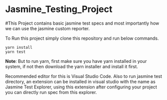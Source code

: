 # Jasmine_Testing_Project

#This Project contains basic jasmine test specs and most importantly how we can use the jasmine custom reporter. 

To Run this project simply clone this repository and run below commands.
```
yarn install
yarn test
```
**Note**: But to run yarn, first make sure you have yarn installed in your system, if not then download the yarn installer and install it first.

Recommended editor for this is Visual Studio Code.
Also to run jasmine test directory, an extension can be installed in visual studio with the name as Jasmine Test Explorer, using this extension after configuring your project you can directly run spec from this explorer. 

